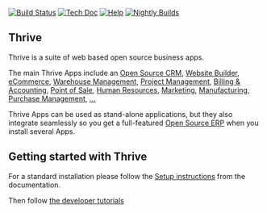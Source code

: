 [![Build Status](http://runbot.thrivebureau.com/runbot/badge/flat/7/master.svg)](http://runbot.thrivebureau.com/runbot/repo/git-github-com-thrive-enterprise-7)
[![Tech Doc](http://img.shields.io/badge/master-docs-875A7B.svg?style=flat)](http://www.thrivebureau.com/documentation/master)
[![Help](http://img.shields.io/badge/master-help-875A7B.svg?style=flat)](https://www.thrivebureau.com/forum/help-1)
[![Nightly Builds](http://img.shields.io/badge/master-nightly-875A7B.svg?style=flat)](http://nightly.thrivebureau.com/)

Thrive
----

Thrive is a suite of web based open source business apps.

The main Thrive Apps include an <a href="https://www.thrivebureau.com/app/crm">Open Source CRM</a>,
<a href="https://www.thrivebureau.com/app/website">Website Builder</a>,
<a href="https://www.thrivebureau.com/app/ecommerce">eCommerce</a>,
<a href="https://www.thrivebureau.com/app/inventory">Warehouse Management</a>,
<a href="https://www.thrivebureau.com/app/project">Project Management</a>,
<a href="https://www.thrivebureau.com/app/accounting">Billing &amp; Accounting</a>,
<a href="https://www.thrivebureau.com/app/point-of-sale-shop">Point of Sale</a>,
<a href="https://www.thrivebureau.com/app/employees">Human Resources</a>,
<a href="https://www.thrivebureau.com/app/lead-automation">Marketing</a>,
<a href="https://www.thrivebureau.com/app/manufacturing">Manufacturing</a>,
<a href="https://www.thrivebureau.com/app/purchase">Purchase Management</a>,
<a href="https://www.thrivebureau.com/">...</a>

Thrive Apps can be used as stand-alone applications, but they also integrate seamlessly so you get
a full-featured <a href="https://www.thrivebureau.com">Open Source ERP</a> when you install several Apps.

Getting started with Thrive
-------------------------

For a standard installation please follow the <a href="https://www.thrivebureau.com/documentation/master/administration/install/install.html">Setup instructions</a>
from the documentation.

Then follow <a href="https://www.thrivebureau.com/documentation/master/developer/howtos.html">the developer tutorials</a>
